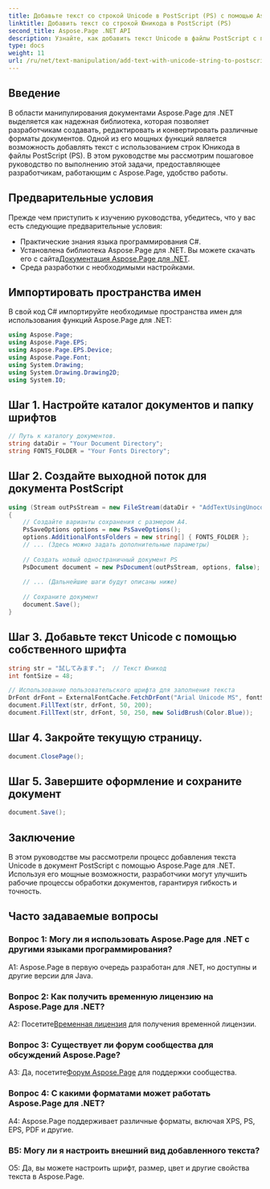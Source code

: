 ```yaml
---
title: Добавьте текст со строкой Unicode в PostScript (PS) с помощью Aspose.Page
linktitle: Добавить текст со строкой Юникода в PostScript (PS)
second_title: Aspose.Page .NET API
description: Узнайте, как добавить текст Unicode в файлы PostScript с помощью Aspose.Page для .NET. Упростите работу с документами.
type: docs
weight: 11
url: /ru/net/text-manipulation/add-text-with-unicode-string-to-postscript-ps/
---
```

## Введение

В области манипулирования документами Aspose.Page для .NET выделяется как надежная библиотека, которая позволяет разработчикам создавать, редактировать и конвертировать различные форматы документов. Одной из его мощных функций является возможность добавлять текст с использованием строк Юникода в файлы PostScript (PS). В этом руководстве мы рассмотрим пошаговое руководство по выполнению этой задачи, предоставляющее разработчикам, работающим с Aspose.Page, удобство работы.

## Предварительные условия

Прежде чем приступить к изучению руководства, убедитесь, что у вас есть следующие предварительные условия:

- Практические знания языка программирования C#.
-  Установлена библиотека Aspose.Page для .NET. Вы можете скачать его с сайта[Документация Aspose.Page для .NET](https://reference.aspose.com/page/net/).
- Среда разработки с необходимыми настройками.

## Импортировать пространства имен

В свой код C# импортируйте необходимые пространства имен для использования функций Aspose.Page для .NET:

```csharp
using Aspose.Page;
using Aspose.Page.EPS;
using Aspose.Page.EPS.Device;
using Aspose.Page.Font;
using System.Drawing;
using System.Drawing.Drawing2D;
using System.IO;
```

## Шаг 1. Настройте каталог документов и папку шрифтов

```csharp
// Путь к каталогу документов.
string dataDir = "Your Document Directory";
string FONTS_FOLDER = "Your Fonts Directory";
```

## Шаг 2. Создайте выходной поток для документа PostScript

```csharp
using (Stream outPsStream = new FileStream(dataDir + "AddTextUsingUnocodeString_outPS.ps", FileMode.Create))
{
    // Создайте варианты сохранения с размером А4.
    PsSaveOptions options = new PsSaveOptions();
    options.AdditionalFontsFolders = new string[] { FONTS_FOLDER };
    // ... (Здесь можно задать дополнительные параметры)
    
    // Создать новый одностраничный документ PS
    PsDocument document = new PsDocument(outPsStream, options, false);
    
    // ... (Дальнейшие шаги будут описаны ниже)
    
    // Сохраните документ
    document.Save();
}
```

## Шаг 3. Добавьте текст Unicode с помощью собственного шрифта

```csharp
string str = "試してみます.";  // Текст Юникод
int fontSize = 48;

// Использование пользовательского шрифта для заполнения текста
DrFont drFont = ExternalFontCache.FetchDrFont("Arial Unicode MS", fontSize, FontStyle.Regular);
document.FillText(str, drFont, 50, 200);
document.FillText(str, drFont, 50, 250, new SolidBrush(Color.Blue));
```

## Шаг 4. Закройте текущую страницу.

```csharp
document.ClosePage();
```

## Шаг 5. Завершите оформление и сохраните документ

```csharp
document.Save();
```

## Заключение

В этом руководстве мы рассмотрели процесс добавления текста Unicode в документ PostScript с помощью Aspose.Page для .NET. Используя его мощные возможности, разработчики могут улучшить рабочие процессы обработки документов, гарантируя гибкость и точность.

## Часто задаваемые вопросы

### Вопрос 1: Могу ли я использовать Aspose.Page для .NET с другими языками программирования?

A1: Aspose.Page в первую очередь разработан для .NET, но доступны и другие версии для Java.

### Вопрос 2: Как получить временную лицензию на Aspose.Page для .NET?

 А2: Посетите[Временная лицензия](https://purchase.aspose.com/temporary-license/) для получения временной лицензии.

### Вопрос 3: Существует ли форум сообщества для обсуждений Aspose.Page?

 A3: Да, посетите[Форум Aspose.Page](https://forum.aspose.com/c/page/39) для поддержки сообщества.

### Вопрос 4: С какими форматами может работать Aspose.Page для .NET?

A4: Aspose.Page поддерживает различные форматы, включая XPS, PS, EPS, PDF и другие.

### В5: Могу ли я настроить внешний вид добавленного текста?

О5: Да, вы можете настроить шрифт, размер, цвет и другие свойства текста в Aspose.Page.